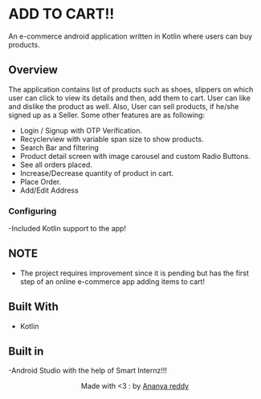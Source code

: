# ADD TO CART!!
An e-commerce android application written in Kotlin where users can buy products. 

## Overview
The application contains list of products such as shoes, slippers on which user can click to view its details and then, add them to cart. User can like and dislike the product as well. Also, User can sell products, if he/she signed up as a Seller.
Some other features are as following:
- Login / Signup with OTP Verification.
- Recyclerview with variable span size to show products.
- Search Bar and filtering
- Product detail screen with image carousel and custom Radio Buttons.
- See all orders placed.
- Increase/Decrease quantity of product in cart.
- Place Order.
- Add/Edit Address


### Configuring
-Included Kotlin support to the app!

## NOTE
- The project requires improvement since it is pending but has the first step of an online e-commerce app adding items to cart!


## Built With
- Kotlin

## Built in
-Android Studio with the help of Smart Internz!!!

<p align="center"> Made with <3 : by <a href="https://github.com/AnanyaKondeti">Ananya reddy</a></p>
